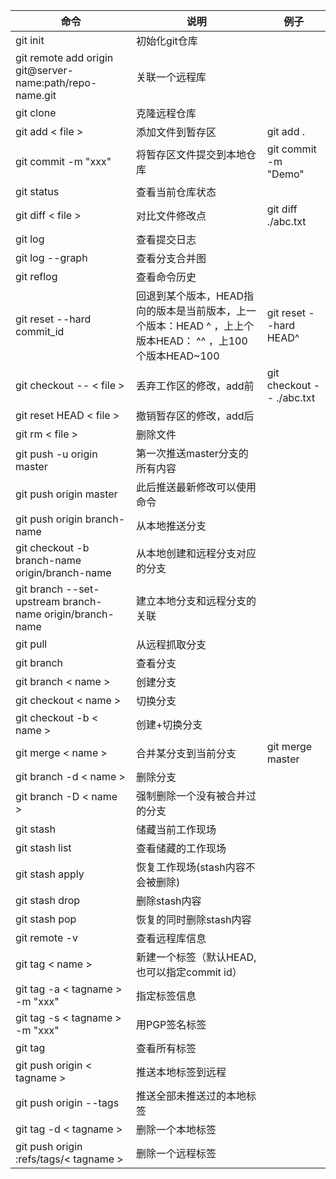 
| 命令 | 说明 | 例子 |
|--|--|--|
| git init | 初始化git仓库 |  |
| git remote add origin git@server-name:path/repo-name.git | 关联一个远程库 |  |
| git clone | 克隆远程仓库 |  |
| git add < file > | 添加文件到暂存区 | git add . |
| git commit -m "xxx" | 将暂存区文件提交到本地仓库 | git commit -m "Demo" |
| git status | 查看当前仓库状态 |  |
| git diff < file > | 对比文件修改点 | git diff ./abc.txt |
| git log | 查看提交日志 |  |
| git log --graph | 查看分支合并图 |  |
| git reflog | 查看命令历史 |  |
| git reset --hard commit_id | 回退到某个版本，HEAD指向的版本是当前版本，上一个版本：HEAD ^ ，上上个版本HEAD： ^^ ，上100个版本HEAD~100 | git reset --hard HEAD^ |
| git checkout -- < file > | 丢弃工作区的修改，add前 | git checkout -- ./abc.txt |
| git reset HEAD < file > | 撤销暂存区的修改，add后 |  |
| git rm < file > | 删除文件 |  |
| git push -u origin master | 第一次推送master分支的所有内容 |  |
| git push origin master | 此后推送最新修改可以使用命令 |  |
| git push origin branch-name | 从本地推送分支 |  |
| git checkout -b branch-name origin/branch-name | 从本地创建和远程分支对应的分支 |  |
| git branch --set-upstream branch-name origin/branch-name | 建立本地分支和远程分支的关联 |  |
| git pull | 从远程抓取分支 |  |
| git branch | 查看分支 |  |
| git branch < name > | 创建分支 |  |
| git checkout < name > | 切换分支 |  |
| git checkout -b < name > | 创建+切换分支 |  |
| git merge < name > | 合并某分支到当前分支 | git merge master |
| git branch -d < name > | 删除分支 |  |
| git branch -D < name > | 强制删除一个没有被合并过的分支 |  |
| git stash | 储藏当前工作现场 |  |
| git stash list | 查看储藏的工作现场 |  |
| git stash apply | 恢复工作现场(stash内容不会被删除) |  |
| git stash drop | 删除stash内容 |  |
| git stash pop | 恢复的同时删除stash内容 |  |
| git remote -v | 查看远程库信息 |  |
| git tag < name > | 新建一个标签（默认HEAD,也可以指定commit id） |  |
| git tag -a < tagname > -m "xxx" | 指定标签信息 |  |
| git tag -s < tagname > -m "xxx" | 用PGP签名标签 |  |
| git tag | 查看所有标签 |  |
| git push origin < tagname > | 推送本地标签到远程 |  |
| git push origin --tags | 推送全部未推送过的本地标签 |  |
| git tag -d < tagname > | 删除一个本地标签 |  |
| git push origin :refs/tags/< tagname > | 删除一个远程标签 |  |